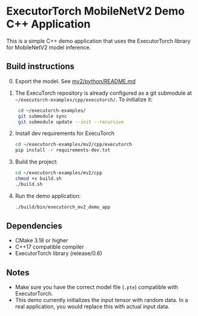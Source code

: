 # ExecutorTorch MobileNetV2 Demo C++ Application

This is a simple C++ demo application that uses the ExecutorTorch library for MobileNetV2 model inference.

## Build instructions

0. Export the model. See [mv2/python/README.md](../python/README.md)

1. The ExecuTorch repository is already configured as a git submodule at `~/executorch-examples/cpp/executorch/`. To initialize it:
   ```bash
    cd ~/executorch-examples/
    git submodule sync
    git submodule update --init --recursive
   ```

2. Install dev requirements for ExecuTorch

    ```bash
    cd ~/executorch-examples/mv2/cpp/executorch
    pip install -r requirements-dev.txt
    ```

3. Build the project:
   ```bash
   cd ~/executorch-examples/mv2/cpp
   chmod +x build.sh
   ./build.sh
   ```

4. Run the demo application:
   ```bash
   ./build/bin/executorch_mv2_demo_app
   ```

## Dependencies

- CMake 3.18 or higher
- C++17 compatible compiler
- ExecutorTorch library (release/0.6)

## Notes

- Make sure you have the correct model file (`.pte`) compatible with ExecutorTorch.
- This demo currently initializes the input tensor with random data. In a real application, you would replace this with actual input data.